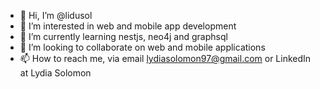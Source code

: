- 👋 Hi, I’m @lidusol
- 👀 I’m interested in web and mobile app development 
- 🌱 I’m currently learning nestjs, neo4j and graphsql 
- 💞️ I’m looking to collaborate on web and mobile applications 
- 📫 How to reach me, via email lydiasolomon97@gmail.com or LinkedIn at Lydia Solomon 

<!---
lidusol/lidusol is a ✨ special ✨ repository because its `README.md` (this file) appears on your GitHub profile.
You can click the Preview link to take a look at your changes.
--->
